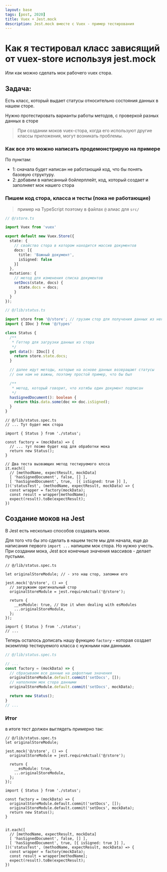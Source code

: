 ```yaml
---
layout: base
tags: [post, 2020]
title: Vuex + Jest.mock
description: Jest.mock вместе с Vuex - пример тестирования
---
```


# Как я тестировал класс зависящий от vuex-store используя jest.mock

Или как можно сделать мок рабочего vuex стора.

## Задача:

Есть класс, который выдает статусы относительно состояния данных в нашем сторе.

Нужно протестировать варианты работы методов, с проверкой разных данных в сторе


> При создании моков vuex-стора, когда его используют другие классы приложения, могут возникать проблемы.

### Как все это можно написать продемонстрирую на примере

По пунктам:

- 1: сначала будет написан не работающий код, что бы понять базовую структуру.
- 2: добавим в написанный бойлерплейт, код, который создает и заполняет мок нашего стора

### Пишем код стора, класса и тесты (пока не работающие)

> пример на TypeScript поэтому в файлах `@` алиас для `src/`

```ts
// @/store.ts

import Vuex from 'vuex'

export default new Vuex.Store({
  state: {
    // свойство стора в котором находится массив документов
    docs: [{
      title: 'Важный документ',
      isSigned: false
    }]
  },
  mutations: {
    // метод для изменения списка документов
    setDocs(state, docs) {
      state.docs = docs;
    }
  }
});
```


```ts
// @/lib/status.ts

import store from '@/store'; // грузим стор для получения данных из него
import { IDoc } from '@/types'

class Status {
  /**
   * Геттер для загрузки данных из стора
   */
  get data(): IDoc[] {
    return store.state.docs;
  }

  // далее идут методы, которые на основе данных возвращают статусы
  // они нам не важны, поэтому простой пример, что бы был

  /**
   * метод, который говорит, что хотябы один документ подписан
   */
  hasSignedDocument(): boolean {
    return this.data.some(doc => doc.isSigned);
  }
}
```

```ts/1,6
// @/lib/status.spec.ts
// ... Тут будет мок стора

import { Status } from './status';

const factory = (mockData) => {
  // ... тут позже будет код для обработки мока
  return new Status();
}

// Два теста вызвающих метод тестируемого клсса
it.each([
  // [methodName, expectResult, mockData]
  [ 'hasSignedDocument', false, [] ],
  [ 'hasSignedDocument', true,  [{ isSigned: true }] ],
])('statusTest', (methodName, expectResult, mockData) => {
  const wrapper = factory(mockData);
  const result = wrapper[methodName];
  expect(result).toBe(expectResult);
})
```

## Создание моков на Jest

В Jest есть несколько способов создавать моки.

Для того что бы это сделать в нашем тесте мы для начала, еще до написания первого `import ...` напишем мок стора. Но нужно учесть. При создании мока, Jest все конечные значения массивов - делает пустыми.

```ts/2
// @/lib/status.spec.ts

let originalStoreModule; // - это наш стор, запомни его

jest.mock('@/store', () => {
  // загружаем оригинальный стор
  originalStoreModule = jest.requireActual('@/store');

  return {
    __esModule: true, // Use it when dealing with esModules
    ...originalStoreModule,
  };
});

import { Status } from './status';
// ...
```

Теперь осталось дописать нашу функцию `factory` - которая создает экземпляр тестируемого класса с нужными нам данными.

```ts
// @/lib/status.spec.ts

// ...
const factory = (mockData) => {
  // сбрасываем все данные на дефолтные значения
  originalStoreModule.default.commit('setDocs', []);
  // наполняем мок стора данными
  originalStoreModule.default.commit('setDocs', mockData);

  return new Status();
}
// ...
```

### Итог

в итоге тест должен выглядеть примерно так:

```ts/3-10,15,16
// @/lib/status.spec.ts
let originalStoreModule;

jest.mock('@/store', () => {
  originalStoreModule = jest.requireActual('@/store');

  return {
    __esModule: true,
    ...originalStoreModule,
  };
});

import { Status } from './status';

const factory = (mockData) => {
  originalStoreModule.default.commit('setDocs', []);
  originalStoreModule.default.commit('setDocs', mockData);
  return new Status();
}


it.each([
  // [methodName, expectResult, mockData]
  [ 'hasSignedDocument', false, [] ],
  [ 'hasSignedDocument', true, [{ isSigned: true }] ],
])('statusTest', (methodName, expectResult, mockData) => {
  const wrapper = factory(mockData);
  const result = wrapper[methodName];
  expect(result).toBe(expectResult);
})
```
